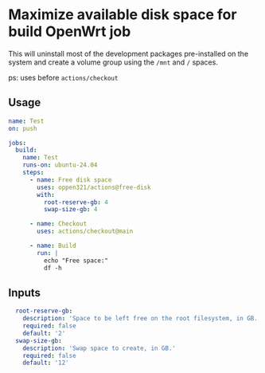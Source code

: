 # Maximize available disk space for build OpenWrt job

This will uninstall most of the development packages pre-installed on the system and create a volume group using the `/mnt` and `/` spaces.

ps: uses before `actions/checkout`

## Usage

```yaml
name: Test
on: push

jobs:
  build:
    name: Test
    runs-on: ubuntu-24.04
    steps:
      - name: Free disk space
        uses: oppen321/actions@free-disk
        with:
          root-reserve-gb: 4
          swap-size-gb: 4

      - name: Checkout
        uses: actions/checkout@main

      - name: Build
        run: |
          echo "Free space:"
          df -h
```

## Inputs

```yaml
  root-reserve-gb:
    description: 'Space to be left free on the root filesystem, in GB.'
    required: false
    default: '2'
  swap-size-gb:
    description: 'Swap space to create, in GB.'
    required: false
    default: '12'
```
